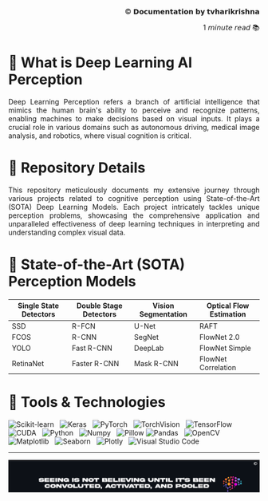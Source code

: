 <!-- README: HariKrishna_AIVision-->
<p align="right">© 𝗗𝗼𝗰𝘂𝗺𝗲𝗻𝘁𝗮𝘁𝗶𝗼𝗻 𝗯𝘆 𝘁𝘃𝗵𝗮𝗿𝗶𝗸𝗿𝗶𝘀𝗵𝗻𝗮</p>
<p align="right">1 𝘮𝘪𝘯𝘶𝘵𝘦 𝘳𝘦𝘢𝘥 📚 </p>

<!-- Introduction to Deep Learning Perception -->
<h1>🔻 What is Deep Learning AI Perception</h1>
<p align='justify'>Deep Learning Perception refers a branch of artificial intelligence that mimics the human brain's ability to perceive and recognize patterns, enabling machines to make decisions based on visual inputs. It plays a crucial role in various domains such as autonomous driving, medical image analysis, and robotics, where visual cognition is critical.</p>

<!-- Repo Details -->
<h1>🔻 Repository Details</h1>
<p align='justify'>This repository meticulously documents my extensive journey through various projects related to cognitive perception using State-of-the-Art (SOTA) Deep Learning Models. Each project intricately tackles unique perception problems, showcasing the comprehensive application and unparalleled effectiveness of deep learning techniques in interpreting and understanding complex visual data.</p>

<!-- SOTA Models -->
<h1>🔻 State-of-the-Art (SOTA) Perception Models</h1>

| Single State Detectors | Double Stage Detectors | Vision Segmentation | Optical Flow Estimation |
|------------------------|------------------------|---------------------|-------------------------|
| SSD                    | R-FCN                  | U-Net               | RAFT                    |
| FCOS                   | R-CNN                  | SegNet              | FlowNet 2.0             |
| YOLO                   | Fast R-CNN             | DeepLab             | FlowNet Simple          |
| RetinaNet              | Faster R-CNN           | Mask R-CNN          | FlowNet Correlation     |

<!-- Tools & Technology -->
<h1>🔻 Tools & Technologies</h1>

<img src="https://img.shields.io/badge/ScikitLearn-F7931E.svg?&style=flat-square&logo=scikit-learn&logoColor=white" alt="Scikit-learn" style="height: 22px;"/> &nbsp;
<img src="https://img.shields.io/badge/Keras-D00000.svg?&style=flat-square&logo=keras&logoColor=white" alt="Keras" style="height: 22px;"/> &nbsp;
<img src="https://img.shields.io/badge/PyTorch-EE4C2C.svg?&style=flat-square&logo=pytorch&logoColor=white" alt="PyTorch" style="height: 22px;"/> &nbsp;
<img src="https://img.shields.io/badge/TorchVision-EE4C2C.svg?&style=flat-square&logo=pytorch&logoColor=white" alt="TorchVision" style="height: 22px;"/> &nbsp;
<img src="https://img.shields.io/badge/TensorFlow-FF6F00.svg?&style=flat-square&logo=tensorflow&logoColor=white" alt="TensorFlow" style="height: 22px;"/> &nbsp;
<img src="https://img.shields.io/badge/CUDA-76B900.svg?&style=flat-square&logo=nvidia&logoColor=white" alt="CUDA" style="height: 22px;"/> &nbsp;
<img src="https://img.shields.io/badge/Python-3776AB.svg?&style=flat-square&logo=python&logoColor=white" alt="Python" style="height: 22px;"/> &nbsp;
<img src="https://img.shields.io/badge/Numpy-013243.svg?&style=flat-square&logo=numpy&logoColor=white" alt="Numpy" style="height: 22px;"/> &nbsp;
<img src="https://img.shields.io/badge/Pillow-3776AB.svg?&style=flat-square&logo=python&logoColor=white" alt="Pillow" style="height: 22px;"/>
<img src="https://img.shields.io/badge/Pandas-150458.svg?&style=flat-square&logo=pandas&logoColor=white" alt="Pandas" style="height: 22px;"/> &nbsp;
<img src="https://img.shields.io/badge/OpenCV-5C3EE8.svg?&style=flat-square&logo=opencv&logoColor=white" alt="OpenCV" style="height: 22px;"/> &nbsp;
<img src="https://img.shields.io/badge/Matplotlib-FFD43B.svg?&style=flat-square&logo=python&logoColor=blue" alt="Matplotlib" style="height: 22px;"/> &nbsp;
<img src="https://img.shields.io/badge/Seaborn-3776AB.svg?&style=flat-square&logo=python&logoColor=white" alt="Seaborn" style="height: 22px;"/> &nbsp;
<img src="https://img.shields.io/badge/Plotly-3F4F75.svg?&style=flat-square&logo=plotly&logoColor=white" alt="Plotly" style="height: 22px;"/> &nbsp;
<img src="https://img.shields.io/badge/Visual%20Studio%20Code-007ACC.svg?&style=flat-square&logo=visual-studio-code&logoColor=white" alt="Visual Studio Code" style="height: 22px;"/>

<hr>

<p align="center">
    <img src="readme_data/HKAI_quote.png" alt="Alt text for your image" width="1500"/>
</p>
